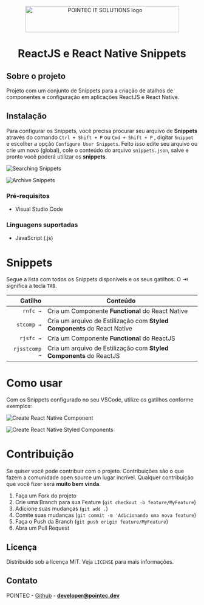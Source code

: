 <p align="center">
  <a href="htts://pointec.dev" target="_blank">
    <img width="405" height="69" src="https://assets.pointec.dev/image/pointec-logo-site.png" alt="POINTEC IT SOLUTIONS logo" />
  </a>

  <h1 align="center">ReactJS e React Native Snippets</h1>
</p>

## Sobre o projeto
Projeto com um conjunto de Snippets para a criação de atalhos de componentes e configuração em aplicações ReactJS e React Native.

## Instalação

Para configurar os Snippets, você precisa procurar seu arquivo de **Snippets** através do comando `Ctrl + Shift + P` ou `Cmd + Shift + P` , digitar `Snippet` e escolher a opção `Configure User Snippets`. Feito isso edite seu arquivo ou crie um novo (global), cole o conteúdo do arquivo `snippets.json`, salve e pronto você poderá utilizar os **snippets**.

![Searching Snippets](https://raw.githubusercontent.com/paesrafael/vscode-snippets-react-native-pointec/master/images/snippets-config-searching-pointec.gif)

![Archive Snippets](https://raw.githubusercontent.com/paesrafael/vscode-snippets-react-native-pointec/master/images/snippets-config-archive-pointec.gif)

### Pré-requisitos

- Visual Studio Code

### Linguagens suportadas

- JavaScript (.js)

# Snippets

Segue a lista com todos os Snippets disponíveis e os seus gatilhos. O **⇥** significa a tecla `TAB`.

|                 Gatilho | Conteúdo                                                                      |
| ----------------------: | ----------------------------------------------------------------------------- |
|                `rnfc →` | Cria um Componente **Functional** do React Native                             |
|              `stcomp →` | Cria um arquivo de Estilização com **Styled Components** do React Native      |
|               `rjsfc →` | Cria um Componente **Functional** do ReactJS                                  |
|           `rjsstcomp →` | Cria um arquivo de Estilização com **Styled Components** do ReactJS           |

# Como usar

Com os Snippets configurado no seu VSCode, utilize os gatilhos conforme exemplos:

![Create React Native Component](https://raw.githubusercontent.com/paesrafael/vscode-snippets-react-native-pointec/master/images/snippets-rnfc-pointec.gif)

![Create React Native Styled Components](https://raw.githubusercontent.com/paesrafael/vscode-snippets-react-native-pointec/master/images/snippets-stcomp-pointec.gif)

# Contribuição

Se quiser você pode contribuir com o projeto. Contribuições são o que fazem a comunidade open source um lugar incrível. Qualquer contribuição que você fizer será **muito bem vinda**.

1. Faça um Fork do projeto
2. Crie uma Branch para sua Feature (`git checkout -b feature/MyFeature`)
3. Adicione suas mudanças (`git add .`)
4. Comite suas mudanças (`git commit -m 'Adicionando uma nova feature`)
5. Faça o Push da Branch (`git push origin feature/MyFeature`)
6. Abra um Pull Request

## Licença

Distribuído sob a licença MIT. Veja `LICENSE` para mais informações.

## Contato

POINTEC - [Github](https://github.com/paesrafael) - **developer@pointec.dev**
